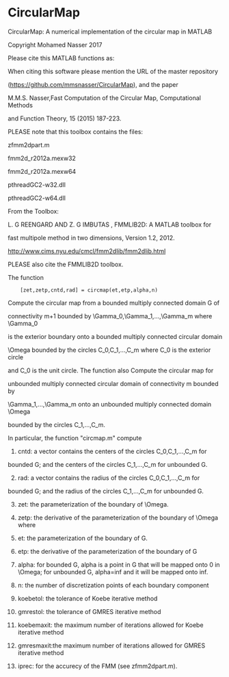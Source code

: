 # CircularMap
CircularMap: A numerical implementation of the circular map in MATLAB

Copyright Mohamed Nasser 2017

Please cite this MATLAB functions as:

When citing this software please mention the URL of the master repository 

(https://github.com/mmsnasser/CircularMap), and the paper

M.M.S. Nasser,Fast Computation of the Circular Map, Computational Methods 

and Function Theory, 15 (2015) 187-223.


PLEASE note that this toolbox contains the files:

zfmm2dpart.m

fmm2d_r2012a.mexw32

fmm2d_r2012a.mexw64

pthreadGC2-w32.dll

pthreadGC2-w64.dll

From the Toolbox:

L. G REENGARD AND Z. G IMBUTAS , FMMLIB2D: A MATLAB toolbox for

fast multipole method in two dimensions, Version 1.2, 2012.

http://www.cims.nyu.edu/cmcl/fmm2dlib/fmm2dlib.html

PLEASE also cite the FMMLIB2D toolbox.

The function 

        [zet,zetp,cntd,rad] = circmap(et,etp,alpha,n)
        
Compute the circular map from a bounded multiply connected domain G of 

connectivity m+1 bounded by \Gamma_0,\Gamma_1,...,\Gamma_m where \Gamma_0

is the exterior boundary onto a bounded multiply connected circular domain 

\Omega bounded by the circles C_0,C_1,...,C_m where C_0 is the exterior circle

and C_0 is the unit circle. The function also Compute the circular map for

unbounded multiply connected circular domain of connectivity m bounded by

\Gamma_1,...,\Gamma_m onto an unbounded multiply connected domain \Omega 

bounded by the circles C_1,...,C_m. 

In particular, the function "circmap.m" compute

1. cntd: a vector contains the centers of the circles C_0,C_1,...,C_m for

bounded G; and the centers of the circles C_1,...,C_m for unbounded G.

2. rad: a vector contains the radius of the circles C_0,C_1,...,C_m for

bounded G; and the radius of the circles C_1,...,C_m for unbounded G.

3. zet: the parameterization of the boundary of \Omega.

4. zetp: the derivative of the parameterization of the boundary of \Omega
 where
 
1. et: the parameterization of the boundary of G.

2. etp: the derivative of the parameterization of the boundary of G

3. alpha: for bounded G, alpha is a point in G that will be mapped 
   onto 0 in \Omega; for unbounded G, alpha=inf and it will be mapped
   onto inf.

4. n: the number of discretization points of each boundary component

5. koebetol: the tolerance of Koebe iterative method

6. gmrestol: the tolerance of GMRES iterative method

7. koebemaxit: the maximum number of iterations allowed for Koebe iterative method

8. gmresmaxit:the maximum number of iterations allowed for GMRES iterative method

9. iprec: for the accurecy of the FMM (see zfmm2dpart.m).
